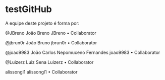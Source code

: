 # testGitHub

A equipe deste projeto é forma por:

@JBreno
João Breno
JBreno • Collaborator
 
@jbrun0r
João Bruno
jbrun0r • Collaborator
 
@joao9983
João Carlos Nepomuceno Fernandes
joao9983 • Collaborator
 
@Luizerz
Luiz Sena
Luizerz • Collaborator

alissongl1
alissongl1 • Collaborator

